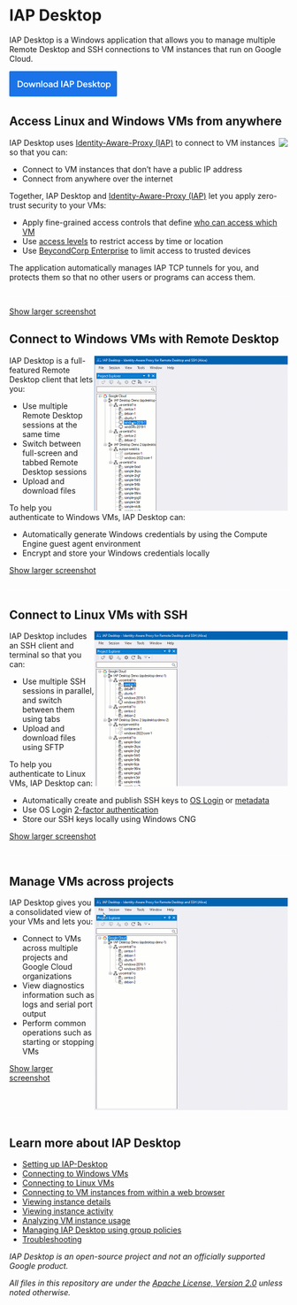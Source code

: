 # IAP Desktop

IAP Desktop is a Windows application that allows you to manage multiple Remote Desktop and SSH connections 
to VM instances that run on Google Cloud. 

[<img src="doc/images/download.png">](https://github.com/GoogleCloudPlatform/iap-desktop/releases/latest/download/IapDesktop.msi)

## Access Linux and Windows VMs from anywhere

<img src='doc/images/Screenshot_350.gif' align='right'>

IAP Desktop uses [Identity-Aware-Proxy (IAP)](https://cloud.google.com/iap/docs/tcp-forwarding-overview) to connect to VM instances so that you can:

*   Connect to VM instances that don’t have a public IP address
*   Connect from anywhere over the internet

Together, IAP Desktop and [Identity-Aware-Proxy (IAP)](https://cloud.google.com/iap/docs/tcp-forwarding-overview) let you apply zero-trust security to your VMs:

*   Apply fine-grained access controls that define [who can access which VM](https://cloud.google.com/iap/docs/using-tcp-forwarding#configuring_access_and_permissions)
*   Use [access levels](https://cloud.google.com/iap/docs/cloud-iap-context-aware-access-howto) to restrict access by time or location
*   Use [BeycondCorp Enterprise](https://cloud.google.com/beyondcorp-enterprise) to limit access to trusted devices

The application automatically manages IAP TCP tunnels for you, and protects them so that no other users or programs can access them.

<img src='doc/images/pix.gif' width='100%' height='1'>

[Show larger screenshot](doc/images/Screenshot_1400.gif?raw=true)

## Connect to Windows VMs with Remote Desktop

<img src='doc/images/RemoteDesktop_350.gif' align='right'>

IAP Desktop is a full-featured Remote Desktop client that lets you:

*   Use multiple Remote Desktop sessions at the same time
*   Switch between full-screen and tabbed Remote Desktop sessions
*   Upload and download files

To help you authenticate to Windows VMs, IAP Desktop can:

*   Automatically generate Windows credentials by using the Compute Engine guest agent environment
*   Encrypt and store your Windows credentials locally

[Show larger screenshot](doc/images/RemoteDesktop_1024.gif?raw=true)

<img src='doc/images/pix.gif' width='100%' height='1'>

## Connect to Linux VMs with SSH

<img src='doc/images/SSH_350.gif' align='right'>

IAP Desktop includes an SSH client and terminal so that you can:

*   Use multiple SSH sessions in parallel, and switch between them using tabs
*   Upload and download files using SFTP

To help you authenticate to Linux VMs, IAP Desktop can:

*   Automatically create and publish SSH keys to [OS Login](https://cloud.google.com/compute/docs/oslogin) or [metadata](https://cloud.google.com/compute/docs/connect/add-ssh-keys#metadata)
*   Use OS Login [2-factor authentication](https://cloud.google.com/compute/docs/oslogin/set-up-oslogin)
*   Store our SSH keys locally using Windows CNG

[Show larger screenshot](doc/images/SSH_1024.gif?raw=true)

<img src='doc/images/pix.gif' width='100%' height='1'>


## Manage VMs across projects

<img src='doc/images/Manage_350.gif' align='right'>

IAP Desktop gives you a consolidated view of your VMs and lets you:

*   Connect to VMs across multiple projects and Google Cloud organizations
*   View diagnostics information such as logs and serial port output
*   Perform common operations such as starting or stopping VMs


[Show larger screenshot](doc/images/Manage_1024.gif?raw=true)

<img src='doc/images/pix.gif' width='100%' height='1'>


## Learn more about IAP Desktop

* [Setting up IAP-Desktop](https://github.com/GoogleCloudPlatform/iap-desktop/wiki/Installation)
* [Connecting to Windows VMs](https://github.com/GoogleCloudPlatform/iap-desktop/wiki/Connecting-to-instances)
* [Connecting to Linux VMs](https://github.com/GoogleCloudPlatform/iap-desktop/wiki/Connecting-to-linux-instances)
* [Connecting to VM instances from within a web browser](https://github.com/GoogleCloudPlatform/iap-desktop/wiki/Browser-Integration)
* [Viewing instance details](https://github.com/GoogleCloudPlatform/iap-desktop/wiki/Viewing-instance-details)
* [Viewing instance activity](https://github.com/GoogleCloudPlatform/iap-desktop/wiki/Viewing-instance-activity)
* [Analyzing VM instance usage](https://github.com/GoogleCloudPlatform/iap-desktop/wiki/Analyzing-usage)
* [Managing IAP Desktop using group policies](https://github.com/GoogleCloudPlatform/iap-desktop/wiki/Managing-IAP-Desktop-using-group-policies)
* [Troubleshooting](https://github.com/GoogleCloudPlatform/iap-desktop/wiki/Troubleshooting)




_IAP Desktop is an open-source project and not an officially supported Google product._

_All files in this repository are under the
[Apache License, Version 2.0](LICENSE.txt) unless noted otherwise._
